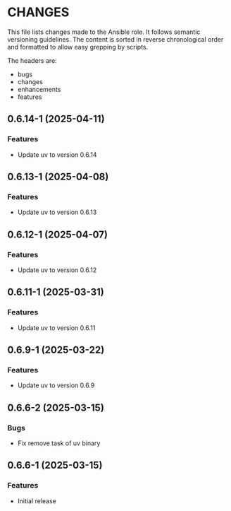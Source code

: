 # CHANGES

This file lists changes made to the Ansible role. It follows semantic versioning
guidelines. The content is sorted in reverse chronological order and formatted
to allow easy grepping by scripts.

The headers are:
- bugs
- changes
- enhancements
- features

## 0.6.14-1 (2025-04-11)

### Features

- Update uv to version 0.6.14

## 0.6.13-1 (2025-04-08)

### Features

- Update uv to version 0.6.13

## 0.6.12-1 (2025-04-07)

### Features

- Update uv to version 0.6.12

## 0.6.11-1 (2025-03-31)

### Features

- Update uv to version 0.6.11

## 0.6.9-1 (2025-03-22)

### Features

- Update uv to version 0.6.9

## 0.6.6-2 (2025-03-15)

### Bugs

- Fix remove task of uv binary

## 0.6.6-1 (2025-03-15)

### Features

- Initial release
